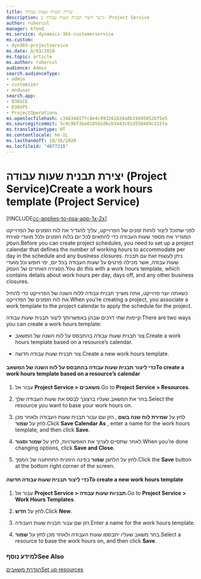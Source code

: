 ```yaml
---
title: יצירת תבנית שעות עבודה
description: כיצד ליצור תבנית שעות עבודה ב- Project Service
author: ruhercul
manager: kfend
ms.service: dynamics-365-customerservice
ms.custom:
- dyn365-projectservice
ms.date: 8/03/2018
ms.topic: article
ms.author: ruhercul
audience: Admin
search.audienceType:
- admin
- customizer
- enduser
search.app:
- D365CE
- D365PS
- ProjectOperations
ms.openlocfilehash: c34634817fc8e4c993261024a8b19d45052bf5e5
ms.sourcegitcommit: 5c4c9bf3ba018562d6cb3443c01d550489c415fa
ms.translationtype: HT
ms.contentlocale: he-IL
ms.lasthandoff: 10/16/2020
ms.locfileid: "4077318"
---
```

# <a name="create-a-work-hours-template-project-service"></a><span data-ttu-id="b0215-103">יצירת תבנית שעות עבודה (Project Service)</span><span class="sxs-lookup"><span data-stu-id="b0215-103">Create a work hours template (Project Service)</span></span>

[!INCLUDE[cc-applies-to-psa-app-1x-2x](../includes/cc-applies-to-psa-app-1x-2x.md)]

<span data-ttu-id="b0215-104">לפני שתוכל ליצור לוחות זמנים של הפרוייקט, עליך להגדיר את לוח הזמנים של הפרוייקט המגדיר את מספר שעות העבודה כדי להתאים לכל יום בלוח הזמנים ולכל מועדי סגירת העסק.</span><span class="sxs-lookup"><span data-stu-id="b0215-104">Before you can create project schedules, you need to set up a project calendar that defines the number of working hours to accommodate per day in the schedule and any business closures.</span></span> <span data-ttu-id="b0215-105">ניתן לעשות זאת עם תבנית שעות עבודה, אשר מכילה פרטים על שעות העבודה בכל יום, ימי חופש וכל מועדי הסגירה האחרים של העסק.</span><span class="sxs-lookup"><span data-stu-id="b0215-105">You do this with a work hours template, which contains details about work hours per day, days off, and any other business closures.</span></span>  
  
 <span data-ttu-id="b0215-106">כשאתה יוצר פרוייקט, אתה משייך תבנית עבודה ללוח השנה של הפרוייקט כדי להחיל את לוח הזמנים של הפרוייקט.</span><span class="sxs-lookup"><span data-stu-id="b0215-106">When you’re creating a project, you associate a work template to the project calendar to apply the schedule for the project.</span></span>  
  
 <span data-ttu-id="b0215-107">קיימות שתי דרכים שבהן באפשרותך ליצור תבנית שעות עבודה:</span><span class="sxs-lookup"><span data-stu-id="b0215-107">There are two ways you can create a work hours template:</span></span>  
  
-   <span data-ttu-id="b0215-108">צור תבנית שעות עבודה בהתבסס על לוח השנה של המשאב.</span><span class="sxs-lookup"><span data-stu-id="b0215-108">Create a work hours template based on a resource’s calendar.</span></span>  
  
-   <span data-ttu-id="b0215-109">צור תבנית שעות עבודה חדשה.</span><span class="sxs-lookup"><span data-stu-id="b0215-109">Create a new work hours template.</span></span>  
  
#### <a name="to-create-a-work-hours-template-based-on-a-resources-calendar"></a><span data-ttu-id="b0215-110">כדי ליצור תבנית שעות עבודה בהתבסס על לוח השנה של המשאב</span><span class="sxs-lookup"><span data-stu-id="b0215-110">To create a work hours template based on a resource’s calendar</span></span>  
  
1.  <span data-ttu-id="b0215-111">עבור אל **Project Service > משאבים**.</span><span class="sxs-lookup"><span data-stu-id="b0215-111">Go to **Project Service > Resources**.</span></span>  
  
2.  <span data-ttu-id="b0215-112">בחר את המשאב שעליו ברצונך לבסס את שעות העבודה שלך.</span><span class="sxs-lookup"><span data-stu-id="b0215-112">Select the resource you want to base your work hours on.</span></span>  
  
3.  <span data-ttu-id="b0215-113">לחץ על **שמירת לוח שנה בשם** , הזן שם עבור תבנית שעות העבודה ולאחר מכן לחץ על **שמור**.</span><span class="sxs-lookup"><span data-stu-id="b0215-113">Click **Save Calendar As** , enter a name for the work hours template, and then click **Save**.</span></span>  
  
4.  <span data-ttu-id="b0215-114">לאחר שתסיים לערוך את האפשרויות, לחץ על **שמור וסגור**.</span><span class="sxs-lookup"><span data-stu-id="b0215-114">When you’re done changing options, click **Save and Close**.</span></span>  
  
5.  <span data-ttu-id="b0215-115">לחץ על הלחצן **שמור** בפינה הימנית התחתונה של המסך.</span><span class="sxs-lookup"><span data-stu-id="b0215-115">Click the **Save** button at the bottom right corner of the screen.</span></span>  
  
#### <a name="to-create-a-new-work-hours-template"></a><span data-ttu-id="b0215-116">כדי ליצור תבנית שעות עבודה חדשה</span><span class="sxs-lookup"><span data-stu-id="b0215-116">To create a new work hours template</span></span>  
  
1.  <span data-ttu-id="b0215-117">עבור אל **Project Service > תבניות שעות עבודה**.</span><span class="sxs-lookup"><span data-stu-id="b0215-117">Go to **Project Service > Work Hours Templates**.</span></span>  
  
2.  <span data-ttu-id="b0215-118">לחץ על **חדש**.</span><span class="sxs-lookup"><span data-stu-id="b0215-118">Click **New**.</span></span>  
  
3.  <span data-ttu-id="b0215-119">הזן שם עבור תבנית שעות העבודה.</span><span class="sxs-lookup"><span data-stu-id="b0215-119">Enter a name for the work hours template.</span></span>  
  
4.  <span data-ttu-id="b0215-120">בחר משאב שעליו יתבססו שעות העבודה ולאחר מכן לחץ על **שמור**.</span><span class="sxs-lookup"><span data-stu-id="b0215-120">Select a resource to base the work hours on, and then click **Save**.</span></span>  
  
### <a name="see-also"></a><span data-ttu-id="b0215-121">למידע נוסף</span><span class="sxs-lookup"><span data-stu-id="b0215-121">See Also</span></span>  
 [<span data-ttu-id="b0215-122">הגדרת משאבים</span><span class="sxs-lookup"><span data-stu-id="b0215-122">Set up resources</span></span>](../psa/set-up-resources.md)

